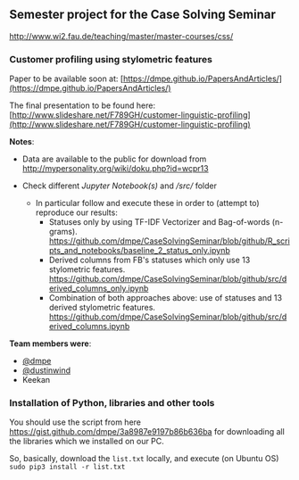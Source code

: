 ## Semester project for the Case Solving Seminar
<http://www.wi2.fau.de/teaching/master/master-courses/css/>

### Customer profiling using stylometric features

Paper to be available soon at: [https://dmpe.github.io/PapersAndArticles/](https://dmpe.github.io/PapersAndArticles/)

The final presentation to be found here: [http://www.slideshare.net/F789GH/customer-linguistic-profiling](http://www.slideshare.net/F789GH/customer-linguistic-profiling)

**Notes**:
* Data are available to the public for download from <http://mypersonality.org/wiki/doku.php?id=wcpr13>

* Check different *Jupyter Notebook(s)* and */src/* folder
	* In particular follow and execute these in order to (attempt to) reproduce our results:
		* Statuses only by using TF-IDF Vectorizer and Bag-of-words (n-grams). <https://github.com/dmpe/CaseSolvingSeminar/blob/github/R_scripts_and_notebooks/baseline_2_status_only.ipynb>
		* Derived columns from FB's statuses which only use 13 stylometric features. <https://github.com/dmpe/CaseSolvingSeminar/blob/github/src/derived_columns_only.ipynb>
		* Combination of both approaches above: use of statuses and 13 derived stylometric features. <https://github.com/dmpe/CaseSolvingSeminar/blob/github/src/derived_columns.ipynb>

**Team members were**:

* [@dmpe](https://github.com/dmpe)
* [@dustinwind](https://github.com/dustywind)
* Keekan

### Installation of Python, libraries and other tools

You should use the script from here <https://gist.github.com/dmpe/3a8987e9197b86b636ba> for downloading all the libraries which we installed on our PC. 

So, basically, download the `list.txt` locally, and execute (on Ubuntu OS) `sudo pip3 install -r list.txt`
